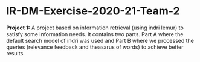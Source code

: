 # IR-DM-Exercise-2020-21-Team-2

<b>Project 1:</b> 
  A project based on information retrieval (using indri lemur) to satisfy some information needs. It contains two parts. Part A where the default search model of indri was used and Part B where we processed the queries (relevance feedback and theasarus of words) to achieve better results.
